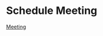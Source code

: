 # Schedule Meeting
[Meeting](https://calendly.com/pradeepjangra ':include :type=iframe width=100% height=800px')
